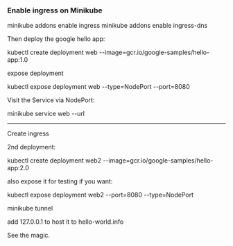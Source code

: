 ### Enable ingress on Minikube

minikube addons enable ingress
minikube addons enable ingress-dns

Then deploy the google hello app:

kubectl create deployment web --image=gcr.io/google-samples/hello-app:1.0

expose deployment

kubectl expose deployment web --type=NodePort --port=8080

Visit the Service via NodePort:

minikube service web --url

---

Create ingress

2nd deployment:

kubectl create deployment web2 --image=gcr.io/google-samples/hello-app:2.0

also expose it for testing if you want:

kubectl expose deployment web2 --port=8080 --type=NodePort

minikube tunnel

add 127.0.0.1 to host it to hello-world.info

See the magic.
